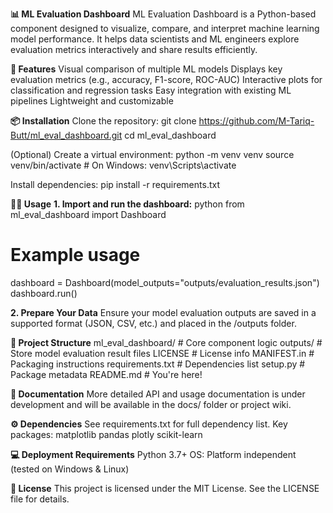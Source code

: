**📊 ML Evaluation Dashboard**
ML Evaluation Dashboard is a Python-based component designed to visualize, compare, and interpret machine learning model performance. It helps data scientists and ML engineers explore evaluation metrics interactively and share results efficiently.

**🚀 Features**
Visual comparison of multiple ML models
Displays key evaluation metrics (e.g., accuracy, F1-score, ROC-AUC)
Interactive plots for classification and regression tasks
Easy integration with existing ML pipelines
Lightweight and customizable

**📦 Installation**
Clone the repository:
git clone https://github.com/M-Tariq-Butt/ml_eval_dashboard.git
cd ml_eval_dashboard

(Optional) Create a virtual environment:
python -m venv venv
source venv/bin/activate  # On Windows: venv\Scripts\activate

Install dependencies:
pip install -r requirements.txt

**🧑‍💻 Usage**
**1. Import and run the dashboard:**
python
from ml_eval_dashboard import Dashboard

# Example usage
dashboard = Dashboard(model_outputs="outputs/evaluation_results.json")
dashboard.run()

**2. Prepare Your Data**
Ensure your model evaluation outputs are saved in a supported format (JSON, CSV, etc.) and placed in the /outputs folder.

**📁 Project Structure**
ml_eval_dashboard/     # Core component logic
outputs/               # Store model evaluation result files
LICENSE                # License info
MANIFEST.in            # Packaging instructions
requirements.txt       # Dependencies list
setup.py               # Package metadata
README.md              # You're here!

**📘 Documentation**
More detailed API and usage documentation is under development and will be available in the docs/ folder or project wiki.

**⚙️ Dependencies**
See requirements.txt for full dependency list. Key packages:
matplotlib
pandas
plotly
scikit-learn

**💻 Deployment Requirements**
Python 3.7+
OS: Platform independent (tested on Windows & Linux)

**🪪 License**
This project is licensed under the MIT License. See the LICENSE file for details.

